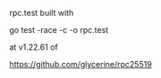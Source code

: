 rpc.test built with

go test -race -c -o rpc.test

at v1.22.61 of

https://github.com/glycerine/rpc25519

